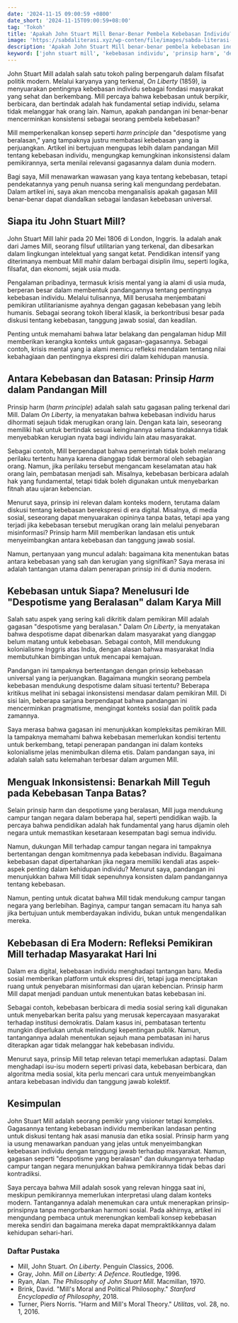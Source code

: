 ```yaml
---
date: '2024-11-15 09:00:59 +0800'
date_short: '2024-11-15T09:00:59+08:00'
tag: 'Tokoh'
title: 'Apakah John Stuart Mill Benar-Benar Pembela Kebebasan Individu?'
image: 'https://sabdaliterasi.xyz/wp-conten/file/images/sabda-literasi-apakah-john-stuart-mill-benar-benar-pembela-kebebasan-individu.jpg'
description: 'Apakah John Stuart Mill benar-benar pembela kebebasan individu? Artikel ini mengupas gagasan Mill, termasuk prinsip harm, despotisme yang beralasan, dan relevan'
keyword: ['john stuart mill', 'kebebasan individu', 'prinsip harm', 'despotisme yang beralasan', 'filsafat politik', 'kebebasan dan tanggung jawab']
---
```

<p>John Stuart Mill adalah salah satu tokoh paling berpengaruh dalam filsafat politik modern. Melalui karyanya yang terkenal, <em>On Liberty</em> (1859), ia menyuarakan pentingnya kebebasan individu sebagai fondasi masyarakat yang sehat dan berkembang. Mill percaya bahwa kebebasan untuk berpikir, berbicara, dan bertindak adalah hak fundamental setiap individu, selama tidak melanggar hak orang lain. Namun, apakah pandangan ini benar-benar mencerminkan konsistensi sebagai seorang pembela kebebasan?</p><p>Mill memperkenalkan konsep seperti <em>harm principle</em> dan "despotisme yang beralasan," yang tampaknya justru membatasi kebebasan yang ia perjuangkan. Artikel ini bertujuan mengupas lebih dalam pandangan Mill tentang kebebasan individu, mengungkap kemungkinan inkonsistensi dalam pemikirannya, serta menilai relevansi gagasannya dalam dunia modern.</p><p>Bagi saya, Mill menawarkan wawasan yang kaya tentang kebebasan, tetapi pendekatannya yang penuh nuansa sering kali mengundang perdebatan. Dalam artikel ini, saya akan mencoba menganalisis apakah gagasan Mill benar-benar dapat diandalkan sebagai landasan kebebasan universal.</p><h2><strong>Siapa itu John Stuart Mill?</strong></h2><p>John Stuart Mill lahir pada 20 Mei 1806 di London, Inggris. Ia adalah anak dari James Mill, seorang filsuf utilitarian yang terkenal, dan dibesarkan dalam lingkungan intelektual yang sangat ketat. Pendidikan intensif yang diterimanya membuat Mill mahir dalam berbagai disiplin ilmu, seperti logika, filsafat, dan ekonomi, sejak usia muda.</p><p>Pengalaman pribadinya, termasuk krisis mental yang ia alami di usia muda, berperan besar dalam membentuk pandangannya tentang pentingnya kebebasan individu. Melalui tulisannya, Mill berusaha menjembatani pemikiran utilitarianisme ayahnya dengan gagasan kebebasan yang lebih humanis. Sebagai seorang tokoh liberal klasik, ia berkontribusi besar pada diskusi tentang kebebasan, tanggung jawab sosial, dan keadilan.</p><p>Penting untuk memahami bahwa latar belakang dan pengalaman hidup Mill memberikan kerangka konteks untuk gagasan-gagasannya. Sebagai contoh, krisis mental yang ia alami memicu refleksi mendalam tentang nilai kebahagiaan dan pentingnya ekspresi diri dalam kehidupan manusia.</p><h2><strong>Antara Kebebasan dan Batasan: Prinsip </strong><em><strong>Harm</strong></em><strong> dalam Pandangan Mill</strong></h2><p>Prinsip harm (<em>harm principle</em>) adalah salah satu gagasan paling terkenal dari Mill. Dalam <em>On Liberty</em>, ia menyatakan bahwa kebebasan individu harus dihormati sejauh tidak merugikan orang lain. Dengan kata lain, seseorang memiliki hak untuk bertindak sesuai keinginannya selama tindakannya tidak menyebabkan kerugian nyata bagi individu lain atau masyarakat.</p><p>Sebagai contoh, Mill berpendapat bahwa pemerintah tidak boleh melarang perilaku tertentu hanya karena dianggap tidak bermoral oleh sebagian orang. Namun, jika perilaku tersebut mengancam keselamatan atau hak orang lain, pembatasan menjadi sah. Misalnya, kebebasan berbicara adalah hak yang fundamental, tetapi tidak boleh digunakan untuk menyebarkan fitnah atau ujaran kebencian.</p><p>Menurut saya, prinsip ini relevan dalam konteks modern, terutama dalam diskusi tentang kebebasan berekspresi di era digital. Misalnya, di media sosial, seseorang dapat menyuarakan opininya tanpa batas, tetapi apa yang terjadi jika kebebasan tersebut merugikan orang lain melalui penyebaran misinformasi? Prinsip harm Mill memberikan landasan etis untuk menyeimbangkan antara kebebasan dan tanggung jawab sosial.</p><p>Namun, pertanyaan yang muncul adalah: bagaimana kita menentukan batas antara kebebasan yang sah dan kerugian yang signifikan? Saya merasa ini adalah tantangan utama dalam penerapan prinsip ini di dunia modern.</p><h2><strong>Kebebasan untuk Siapa? Menelusuri Ide "Despotisme yang Beralasan" dalam Karya Mill</strong></h2><p>Salah satu aspek yang sering kali dikritik dalam pemikiran Mill adalah gagasan "despotisme yang beralasan." Dalam <em>On Liberty</em>, ia menyatakan bahwa despotisme dapat dibenarkan dalam masyarakat yang dianggap belum matang untuk kebebasan. Sebagai contoh, Mill mendukung kolonialisme Inggris atas India, dengan alasan bahwa masyarakat India membutuhkan bimbingan untuk mencapai kemajuan.</p><p>Pandangan ini tampaknya bertentangan dengan prinsip kebebasan universal yang ia perjuangkan. Bagaimana mungkin seorang pembela kebebasan mendukung despotisme dalam situasi tertentu? Beberapa kritikus melihat ini sebagai inkonsistensi mendasar dalam pemikiran Mill. Di sisi lain, beberapa sarjana berpendapat bahwa pandangan ini mencerminkan pragmatisme, mengingat konteks sosial dan politik pada zamannya.</p><p>Saya merasa bahwa gagasan ini menunjukkan kompleksitas pemikiran Mill. Ia tampaknya memahami bahwa kebebasan memerlukan kondisi tertentu untuk berkembang, tetapi penerapan pandangan ini dalam konteks kolonialisme jelas menimbulkan dilema etis. Dalam pandangan saya, ini adalah salah satu kelemahan terbesar dalam argumen Mill.</p><h2><strong>Menguak Inkonsistensi: Benarkah Mill Teguh pada Kebebasan Tanpa Batas?</strong></h2><p>Selain prinsip harm dan despotisme yang beralasan, Mill juga mendukung campur tangan negara dalam beberapa hal, seperti pendidikan wajib. Ia percaya bahwa pendidikan adalah hak fundamental yang harus dijamin oleh negara untuk memastikan kesetaraan kesempatan bagi semua individu.</p><p>Namun, dukungan Mill terhadap campur tangan negara ini tampaknya bertentangan dengan komitmennya pada kebebasan individu. Bagaimana kebebasan dapat dipertahankan jika negara memiliki kendali atas aspek-aspek penting dalam kehidupan individu? Menurut saya, pandangan ini menunjukkan bahwa Mill tidak sepenuhnya konsisten dalam pandangannya tentang kebebasan.</p><p>Namun, penting untuk dicatat bahwa Mill tidak mendukung campur tangan negara yang berlebihan. Baginya, campur tangan semacam itu hanya sah jika bertujuan untuk memberdayakan individu, bukan untuk mengendalikan mereka.</p><h2><strong>Kebebasan di Era Modern: Refleksi Pemikiran Mill terhadap Masyarakat Hari Ini</strong></h2><p>Dalam era digital, kebebasan individu menghadapi tantangan baru. Media sosial memberikan platform untuk ekspresi diri, tetapi juga menciptakan ruang untuk penyebaran misinformasi dan ujaran kebencian. Prinsip harm Mill dapat menjadi panduan untuk menentukan batas kebebasan ini.</p><p>Sebagai contoh, kebebasan berbicara di media sosial sering kali digunakan untuk menyebarkan berita palsu yang merusak kepercayaan masyarakat terhadap institusi demokratis. Dalam kasus ini, pembatasan tertentu mungkin diperlukan untuk melindungi kepentingan publik. Namun, tantangannya adalah menentukan sejauh mana pembatasan ini harus diterapkan agar tidak melanggar hak kebebasan individu.</p><p>Menurut saya, prinsip Mill tetap relevan tetapi memerlukan adaptasi. Dalam menghadapi isu-isu modern seperti privasi data, kebebasan berbicara, dan algoritma media sosial, kita perlu mencari cara untuk menyeimbangkan antara kebebasan individu dan tanggung jawab kolektif.</p><h2><strong>Kesimpulan</strong></h2><p>John Stuart Mill adalah seorang pemikir yang visioner tetapi kompleks. Gagasannya tentang kebebasan individu memberikan landasan penting untuk diskusi tentang hak asasi manusia dan etika sosial. Prinsip harm yang ia usung menawarkan panduan yang jelas untuk menyeimbangkan kebebasan individu dengan tanggung jawab terhadap masyarakat. Namun, gagasan seperti "despotisme yang beralasan" dan dukungannya terhadap campur tangan negara menunjukkan bahwa pemikirannya tidak bebas dari kontradiksi.</p><p>Saya percaya bahwa Mill adalah sosok yang relevan hingga saat ini, meskipun pemikirannya memerlukan interpretasi ulang dalam konteks modern. Tantangannya adalah menemukan cara untuk menerapkan prinsip-prinsipnya tanpa mengorbankan harmoni sosial. Pada akhirnya, artikel ini mengundang pembaca untuk merenungkan kembali konsep kebebasan mereka sendiri dan bagaimana mereka dapat mempraktikkannya dalam kehidupan sehari-hari.</p><h3><strong>Daftar Pustaka</strong></h3><ul><li>Mill, John Stuart. <em>On Liberty</em>. Penguin Classics, 2006.</li><li>Gray, John. <em>Mill on Liberty: A Defence</em>. Routledge, 1996.</li><li>Ryan, Alan. <em>The Philosophy of John Stuart Mill</em>. Macmillan, 1970.</li><li>Brink, David. "Mill's Moral and Political Philosophy." <em>Stanford Encyclopedia of Philosophy</em>, 2018.</li><li>Turner, Piers Norris. "Harm and Mill's Moral Theory." <em>Utilitas</em>, vol. 28, no. 1, 2016.</li></ul>
